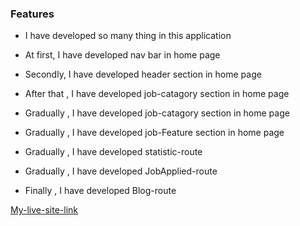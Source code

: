 ### Features

- I have developed so many thing in this application
- At first, I have developed nav bar in home page

- Secondly, I have developed header section in home page

- After that , I have developed job-catagory section in home page

- Gradually , I have developed job-catagory section in home page

- Gradually , I have developed job-Feature section in home page

- Gradually , I have developed statistic-route

- Gradually , I have developed JobApplied-route

- Finally , I have developed Blog-route

[My-live-site-link](https://transcendent-dolphin-994d60.netlify.app/apply)
